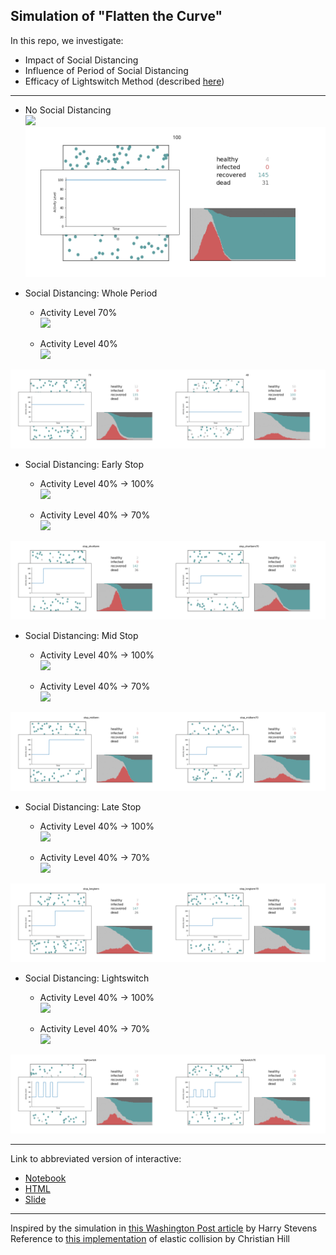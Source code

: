 ## Simulation of "Flatten the Curve"  
In this repo, we investigate:
- Impact of Social Distancing  
- Influence of Period of Social Distancing  
- Efficacy of Lightswitch Method (described [here](https://covid-measures.github.io/))  
  
---  

- No Social Distancing  
![](simulations/flattenthecurve_100.gif)  
![](overlayeds/overlay_100.png)  

- Social Distancing: Whole Period  

    - Activity Level 70%  
![](simulations/flattenthecurve_70.gif)  

    - Activity Level 40%  
![](simulations/flattenthecurve_40.gif)  

![](concats/concat_overlayed_wholeperiod.png)  

- Social Distancing: Early Stop  

    - Activity Level 40% -> 100%  
![](simulations/flattenthecurve_stop_shortterm.gif)  

    - Activity Level 40% -> 70%  
![](simulations/flattenthecurve_stop_shortterm70.gif)  

![](concats/concat_overlayed_stop_shortterm.png)  

- Social Distancing: Mid Stop  

    - Activity Level 40% -> 100%  
![](simulations/flattenthecurve_stop_midterm.gif)  

    - Activity Level 40% -> 70%  
![](simulations/flattenthecurve_stop_midterm70.gif)  

![](concats/concat_overlayed_stop_midterm.png)  

- Social Distancing: Late Stop  

    - Activity Level 40% -> 100%  
![](simulations/flattenthecurve_stop_longterm.gif)  

    - Activity Level 40% -> 70%  
![](simulations/flattenthecurve_stop_longterm70.gif)  

![](concats/concat_overlayed_stop_longterm.png)  

- Social Distancing: Lightswitch  

    - Activity Level 40% -> 100%  
![](simulations/flattenthecurve_lightswitch.gif)  

    - Activity Level 40% -> 70%  
![](simulations/flattenthecurve_lightswitch70.gif)  

![](concats/concat_overlayed_lightswitch.png)  

---  
  
Link to abbreviated version of interactive:  
- [Notebook](https://nbviewer.jupyter.org/github/rikiyay/covid19/blob/master/flatten_the_curve.ipynb?flush_cache=true)  
- [HTML](https://htmlpreview.github.io/?https://github.com/rikiyay/covid19/blob/master/flatten_the_curve.html)  
- [Slide](https://htmlpreview.github.io/?https://github.com/rikiyay/covid19/blob/master/flatten_the_curve.slides.html)  
  
---  
  
Inspired by the simulation in [this Washington Post article](https://www.washingtonpost.com/graphics/2020/world/corona-simulator/) by Harry Stevens  
Reference to [this implementation](https://github.com/xnx/collision) of elastic collision by Christian Hill  